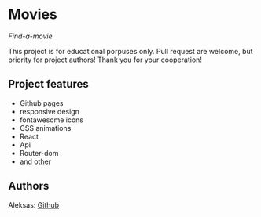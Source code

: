 # Movies

_Find-a-movie_

This project is for educational porpuses only. Pull request are welcome, but priority for project authors! Thank you for your cooperation!

## Project features

- Github pages
- responsive design
- fontawesome icons
- CSS animations
- React
- Api
- Router-dom
- and other

## Authors

Aleksas: [Github](https://github.com/aneniskis)
